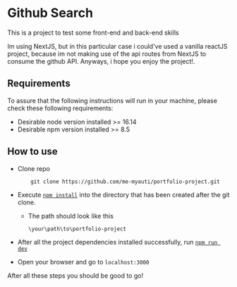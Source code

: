 # Github Search

This is a project to test some front-end and back-end skills

Im using NextJS, but in this particular case i could've used a vanilla reactJS project, because im not making use of the api routes from NextJS to consume the github API. Anyways, i hope you enjoy the project!.

## Requirements

To assure that the following instructions will run in your machine, please check these following requirements: 

* Desirable node version installed >= 16.14
* Desirable npm version installed >= 8.5

## How to use
* Clone repo 
    ```
        git clone https://github.com/me-myauti/portfolio-project.git
    ```
* Execute [`npm install`](https://docs.npmjs.com/cli/v6/commands/npm-install) into the directory that has been created after the git clone.
    * The path should look like this
        ```
        \your\path\to\portfolio-project
        ```

* After all the project dependencies installed successfully, run [`npm run dev`](https://nextjs.org/learn/basics/create-nextjs-app/setup)

* Open your browser and go to ```localhost:3000```

After all these steps you should be good to go!
